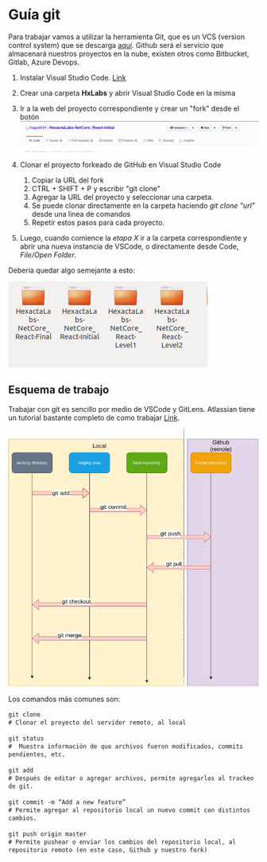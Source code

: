 # Guía git
Para trabajar vamos a utilizar la herramienta Git, que es un VCS (version control system) que se descarga [aquí](https://git-scm.com/downloads).
Github será el servicio que almacenará nuestros proyectos en la nube, existen otros como Bitbucket, Gitlab, Azure Devops.

1. Instalar Visual Studio Code. [Link](https://code.visualstudio.com/)
1. Crear una carpeta __HxLabs__ y abrir Visual Studio Code en la misma
1. Ir a la web del proyecto correspondiente y crear un "fork" desde el botón
![forks](./images/forks_example.png)

1. Clonar el proyecto forkeado de GitHub en Visual Studio Code
	1. Copiar la URL del fork
	1. CTRL + SHIFT + P y escribir "git clone"
	1. Agregar la URL del proyecto y seleccionar una carpeta.
	1. Se puede clonar directamente en la carpeta haciendo *git clone "url"* desde una linea de comandos
    1. Repetir estos pasos para cada proyecto.
1. Luego, cuando comience la *etapa X* ir a la carpeta correspondiente y abrir una nueva instancia de VSCode, o directamente desde Code, *File/Open Folder*.

Debería quedar algo semejante a esto: 

![folders](./images/folders_git.png)

## Esquema de trabajo
Trabajar con git es sencillo por medio de VSCode y GitLens. 
Atlassian tiene un tutorial bastante completo de como trabajar [Link](https://www.atlassian.com/git/tutorials/comparing-workflows/gitflow-workflow). 

![](./images/git_flow.png)

Los comandos más comunes son: 
```
git clone
# Clonar el proyecto del servidor remoto, al local

git status
#  Muestra información de que archivos fueron modificados, commits pendientes, etc.

git add
# Después de editar o agregar archivos, permite agregarlos al trackeo de git.

git commit -m “Add a new feature”
# Permite agregar al repositorio local un nuevo commit con distintos cambios. 

git push origin master
# Permite pushear o enviar los cambios del repositorio local, al repositorio remoto (en este caso, Github y nuestro fork)


```


